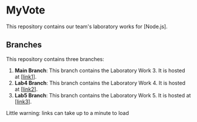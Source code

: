 # MyVote

This repository contains our team's laboratory works for [Node.js].

## Branches

This repository contains three branches:

1. **Main Branch**: This branch contains the Laboratory Work 3. It is hosted at [[link1](https://my-vote-2.onrender.com)].
2. **Lab4 Branch**: This branch contains the Laboratory Work 4. It is hosted at [[link2](https://my-vote-8emr.onrender.com)].
3. **Lab5 Branch**: This branch contains the Laboratory Work 5. It is hosted at [[link3](https://my-vote-lab5.onrender.com)].

Little warning: links can take up to a minute to load